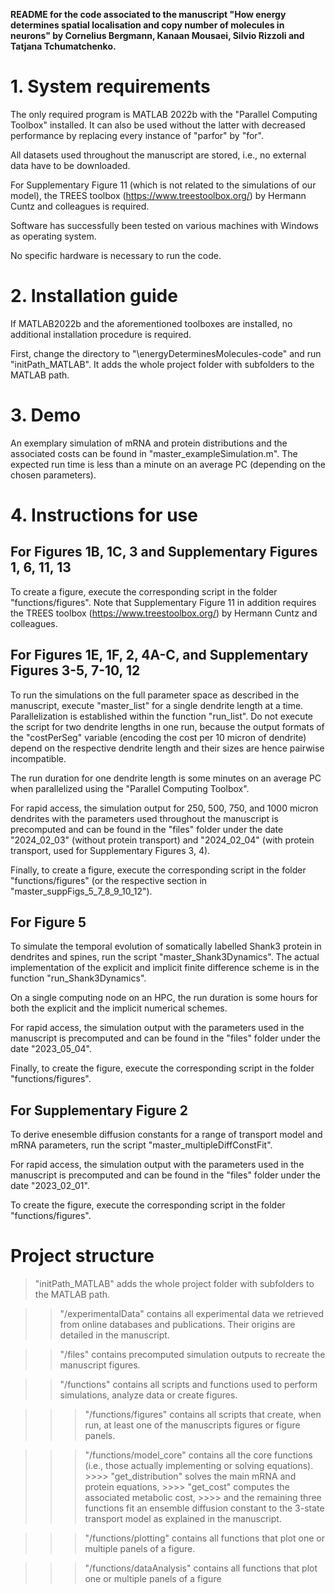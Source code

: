 **README for the code associated to the manuscript 
"How energy determines spatial localisation and copy number of molecules in neurons"
by Cornelius Bergmann, Kanaan Mousaei, Silvio Rizzoli and Tatjana Tchumatchenko.**

# 1. System requirements 

The only required program is MATLAB 2022b with the "Parallel Computing Toolbox" installed. It can also be used without the latter with decreased performance by replacing every instance of "parfor" by "for".

All datasets used throughout the manuscript are stored, i.e., no external data have to be downloaded.

For Supplementary Figure 11 (which is not related to the simulations of our model), the TREES toolbox (https://www.treestoolbox.org/) by Hermann Cuntz and colleagues is required.

Software has successfully been tested on various machines with Windows as operating system.

No specific hardware is necessary to run the code.

# 2. Installation guide 

If MATLAB2022b and the aforementioned toolboxes are installed, no additional installation procedure is required.

First, change the directory to "\energyDeterminesMolecules-code" and run "initPath_MATLAB". 
It adds the whole project folder with subfolders to the MATLAB path. 

# 3. Demo 

An exemplary simulation of mRNA and protein distributions and the associated costs can be found in "master_exampleSimulation.m". 
The expected run time is less than a minute on an average PC (depending on the chosen parameters).

# 4. Instructions for use

For Figures 1B, 1C, 3 and Supplementary Figures 1, 6, 11, 13
------------------------------------------------------------

To create a figure, execute the corresponding script in the folder "functions/figures". 
Note that Supplementary Figure 11 in addition requires the TREES toolbox (https://www.treestoolbox.org/) by Hermann Cuntz and colleagues.

For Figures 1E, 1F, 2, 4A-C, and Supplementary Figures 3-5, 7-10, 12
--------------------------------------------------------------------

To run the simulations on the full parameter space as described in the manuscript, execute "master_list" for a single dendrite length at a time. Parallelization is established within the function "run_list". 
Do not execute the script for two dendrite lengths in one run, because the output formats of the "costPerSeg" variable (encoding the cost per 10 micron of dendrite) depend on the respective dendrite length and their sizes are hence pairwise incompatible.

The run duration for one dendrite length is some minutes on an average PC when parallelized using the "Parallel Computing Toolbox".

For rapid access, the simulation output for 250, 500, 750, and 1000 micron dendrites with the parameters used throughout the manuscript is precomputed and can be found in the "files" folder under the date "2024_02_03" (without protein transport) and "2024_02_04" (with protein transport, used for Supplementary Figures 3, 4).

Finally, to create a figure, execute the corresponding script in the folder "functions/figures" (or the respective section in "master_suppFigs_5_7_8_9_10_12").

For Figure 5
------------

To simulate the temporal evolution of somatically labelled Shank3 protein in dendrites and spines, run the script "master_Shank3Dynamics". The actual implementation of the explicit and implicit finite difference scheme is in the function "run_Shank3Dynamics".

On a single computing node on an HPC, the run duration is some hours for both the explicit and the implicit numerical schemes.

For rapid access, the simulation output with the parameters used in the manuscript is precomputed and can be found in the "files" folder under the date "2023_05_04".

Finally, to create the figure, execute the corresponding script in the folder "functions/figures". 

For Supplementary Figure 2
--------------------------

To derive enesemble diffusion constants for a range of transport model and mRNA parameters, run the script "master_multipleDiffConstFit". 

For rapid access, the simulation output with the parameters used in the manuscript is precomputed and can be found in the "files" folder under the date "2023_02_01".

To create the figure, execute the corresponding script in the folder "functions/figures". 

# Project structure 

> "initPath_MATLAB" adds the whole project folder with subfolders to the MATLAB path. 

>> "/experimentalData" contains all experimental data we retrieved from online databases and publications. Their origins are detailed in the manuscript.

>> "/files" contains precomputed simulation outputs to recreate the manuscript figures.

>> "/functions" contains all scripts and functions used to perform simulations, analyze data or create figures.
  
  >>> "/functions/figures" contains all scripts that create, when run, at least one of the manuscripts figures or figure panels.
  
  >>> "/functions/model_core" contains all the core functions (i.e., those actually implementing or solving equations). 
    >>>> "get_distribution" solves the main mRNA and protein equations,
    >>>> "get_cost" computes the associated metabolic cost,
    >>>> and the remaining three functions fit an ensemble diffusion constant to the 3-state transport model as explained in the manuscript.
  
  >>> "/functions/plotting" contains all functions that plot one or multiple panels of a figure.
  
  >>> "/functions/dataAnalysis" contains all functions that plot one or multiple panels of a figure










